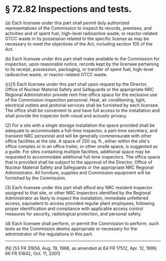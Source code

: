 # § 72.82   Inspections and tests.

(a) Each licensee under this part shall permit duly authorized representatives of the Commission to inspect its records, premises, and activities and of spent fuel, high-level radioactive waste, or reactor-related GTCC waste in its possession related to the specific license as may be necessary to meet the objectives of the Act, including section 105 of the Act.


(b) Each licensee under this part shall make available to the Commission for inspection, upon reasonable notice, records kept by the licensee pertaining to its receipt, possession, packaging, or transfer of spent fuel, high-level radioactive waste, or reactor-related GTCC waste.


(c)(1) Each licensee under this part shall upon request by the Director, Office of Nuclear Material Safety and Safeguards or the appropriate NRC Regional Administrator provide rent-free office space for the exclusive use of the Commission inspection personnel. Heat, air conditioning, light, electrical outlets and janitorial services shall be furnished by each licensee. The office shall be convenient to and have full access to the installation and shall provide the inspector both visual and acoustic privacy.


(2) For a site with a single storage installation the space provided shall be adequate to accommodate a full-time inspector, a part-time secretary, and transient NRC personnel and will be generally commensurate with other office facilities at the site. A space of 250 sq. ft., either within the site's office complex or in an office trailer, or other onsite space, is suggested as a guide. For sites containing multiple facilities, additional space may be requested to accommodate additional full-time inspectors. The office space that is provided shall be subject to the approval of the Director, Office of Nuclear Material Safety and Safeguards or the appropriate NRC Regional Administrator. All furniture, supplies and Commission equipment will be furnished by the Commission.


(3) Each licensee under this part shall afford any NRC resident inspector assigned to that site, or other NRC inspectors identified by the Regional Administrator as likely to inspect the installation, immediate unfettered access, equivalent to access provided regular plant employees, following proper identification and compliance with applicable access control measures for security, radiological protection, and personal safety.


(d) Each licensee shall perform, or permit the Commission to perform, such tests as the Commission deems appropriate or necessary for the administrator of the regulations in this part.



---

[N] [53 FR 31658, Aug. 19, 1988, as amended at 64 FR 17512, Apr. 12, 1999; 66 FR 51842, Oct. 11, 2001]




